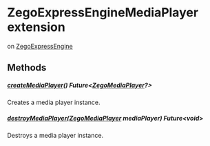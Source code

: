 


# ZegoExpressEngineMediaPlayer extension
on [ZegoExpressEngine](../zego_uikit_prebuilt_live_audio_room/ZegoExpressEngine-class.md)
















## Methods

##### [createMediaPlayer](../zego_uikit_prebuilt_live_audio_room/ZegoExpressEngineMediaPlayer/createMediaPlayer.md)() Future&lt;[ZegoMediaPlayer](../zego_uikit_prebuilt_live_audio_room/ZegoMediaPlayer-class.md)?>



Creates a media player instance.  




##### [destroyMediaPlayer](../zego_uikit_prebuilt_live_audio_room/ZegoExpressEngineMediaPlayer/destroyMediaPlayer.md)([ZegoMediaPlayer](../zego_uikit_prebuilt_live_audio_room/ZegoMediaPlayer-class.md) mediaPlayer) Future&lt;void>



Destroys a media player instance.  


















